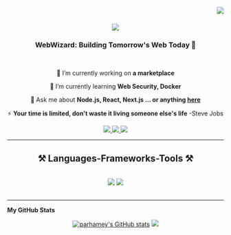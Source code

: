 <img align="right" src="https://visitor-badge.laobi.icu/badge?page_id=parhamey.parhaney" />

<h1 align="center">
    <img src="https://readme-typing-svg.herokuapp.com/?font=Righteous&size=35&center=true&vCenter=true&width=500&height=70&duration=4000&lines=Hi+There!+👋;+I'm+Parham+Yazdi!;" />
</h1>

<h3 align="center">WebWizard: Building Tomorrow's Web Today 🚀</h3>

<br/>

<div align="center">
 
 🔭 I’m currently working on **a marketplace**
 
 🌱 I’m currently learning **Web Security, Docker**

💬 Ask me about **Node.js, React, Next.js ... or anything [here](https://github.com/ssadeghh/ssadeghh/issues)**

⚡ **Your time is limited, don't waste it living someone else's life** -Steve Jobs

 </div>



<div align="center"> 
  <a href="mailto:aliahmadisadegh@gmail.com">
    <img src="https://img.shields.io/badge/Gmail-333333?style=for-the-badge&logo=gmail&logoColor=red" />
  </a>
  <a href="https://www.linkedin.com/in/sadegh-aliahmadi-525441245/" target="_blank">
    <img src="https://img.shields.io/badge/LinkedIn-0077B5?style=for-the-badge&logo=linkedin&logoColor=white" target="_blank" />
  </a>
  <a href="https://github.com/ssadeghh" target="_blank">
     <img src="https://img.shields.io/badge/Portfolio-FF5722?style=for-the-badge&logo=todoist&logoColor=white" target="_blank" /> <!-- sqlite, safari, google-chrome are other good icon options -->
  </a>
</div>

 <hr/>

<h2 align="center">⚒️ Languages-Frameworks-Tools ⚒️</h2>
 <br/>
 <div align="center">
     <img src="https://skillicons.dev/icons?i=react,bootstrap,mui,html,css,vscode,github,figma,tailwind,git" />
     <img src="https://skillicons.dev/icons?i=nodejs,python,javascript,express,mongodb,nextjs,mysql" /><br>
 </div>

 <br/>


<hr/>

<b>My GitHub Stats</b>
<div align="center">
<a href="http://www.github.com/parhamey"><img src="https://github-readme-stats.vercel.app/api?username=parhamey&show_icons=true&hide=&count_private=true&title_color=0891b2&text_color=ffffff&icon_color=0891b2&bg_color=1c1917&hide_border=true&show_icons=true" alt="parhamey's GitHub stats" /></a>
<a href="http://www.github.com/parhamey"><img src="https://github-readme-streak-stats.herokuapp.com/?user=parhamey&stroke=ffffff&background=1c1917&ring=0891b2&fire=0891b2&currStreakNum=ffffff&currStreakLabel=0891b2&sideNums=ffffff&sideLabels=ffffff&dates=ffffff&hide_border=true" /></a>
</div>
